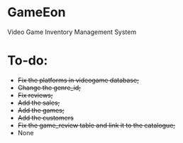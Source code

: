 # GameEon
Video Game Inventory Management System


# To-do:
- ~~Fix the platforms in videogame database;~~
- ~~Change the genre_id;~~
- ~~Fix reviews;~~
- ~~Add the sales;~~
- ~~Add the games;~~
- ~~Add the customers~~
- ~~Fix the game_review table and link it to the catalogue;~~
- None
